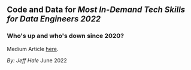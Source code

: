 ## Code and Data for *Most In-Demand Tech Skills for Data Engineers 2022*
### Who's up and who's down since 2020?
Medium Article [here](https://jeffhale.medium.com/most-in-demand-tech-skills-for-data-engineers-2022-a4746a2b366?source=friends_link&sk=1dbc1cebd4debce8469104a968c5d697). 


*By: Jeff Hale*
June 2022